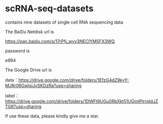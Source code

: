 # scRNA-seq-datasets
contains nine datasets of single cell RNA sequencing data

The BaiDu Netdisk url is

https://pan.baidu.com/s/17rPfj_wvv3NECIYM5FX3WQ

password is 

e994 

The Google Drive url is

data：https://drive.google.com/drive/folders/1EfzG4dZ9kyY-MJRr0RGajIsiJvSKDzRa?usp=sharing

label：https://drive.google.com/drive/folders/1DWFt9UGu0RbXkt51UGmlPlrrpIdJZTG6?usp=sharing

If use these data, please kindly give me a star.
